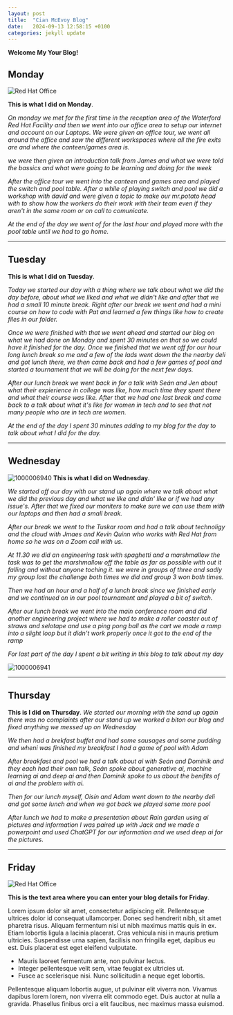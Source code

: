 ```yaml
---
layout: post
title:  "Cian McEvoy Blog"
date:   2024-09-13 12:58:15 +0100
categories: jekyll update
---
```


**Welcome My Your Blog!**


## Monday
![Red Hat Office](https://ctsgroup.ie/images/made/images/uploads/clients/IMG_0606_960_550_s_c1.JPG "Red Hat Waterford")

**This is what I did on Monday**.

*On monday we met for the first time in the reception area of the Waterford Red Hat Facility and then we went into our office area to setup our internet and account on our Laptops. 
We were given an office tour, we went all around the office and saw the different workspaces where all the fire exits are and where the canteen/games area is.*

*we were then given an introduction talk from James and what we were told the bassics and what were going to be learning and doing for the week*

*After the office tour we went into the canteen and games area and played the switch and pool table.*
*After a while of playing switch and pool we did a workshop with david and were given a topic to make our mr.potato head with to show how the workers do their work with their team even if they aren't in the same room or on call to comunicate.*

*At the end of the day we went of for the last hour and played more with the pool table until we had to go home.*


---
## Tuesday

**This is what I did on Tuesday**.

*Today we started our day with a thing where we talk about what we did the day before, about what we liked and what we didn't like and after that we had a small 10 minute break. Right after our break we went and had a mini course on how to code with Pat and learned a few things like how to create files in our folder.*

*Once we were finished with that we went ahead and started our blog on what we had done on Monday and spent 30 minutes on that so we could have it finished for the day. Once we finished that we went off for our hour long lunch break so me and a few of the lads went down the the nearby deli and got lunch there, we then came back and had a few games of pool and started a tournament that we will be doing for the next few days.*

*After our lunch break we went back in for a talk with Seán and Jen about what their expierience in college was like, how much time they spent there and what their course was like. After that we had one last break and came back to a talk about what it's like for women in tech and to see that not many people who are in tech are women.*

*At the end of the day I spent 30 minutes adding to my blog for the day to talk about what I did for the day.*

---
## Wednesday

![1000006940](https://github.com/user-attachments/assets/0eb6c990-1e37-4eb4-be07-c162ae162fca)
**This is what I did on Wednesday**.

*We started off our day with  our stand up again where we talk about what we did the previous day and what we like and didn' like or if we had any issue's.*
*After that we fixed our moniters to make sure we can use them with our laptops and then had a small break.*

 
*After our break we went to the Tuskar room and had a talk about technoligy and the cloud with Jmaes and Kevin Quinn who works with Red Hat from home so he was on a Zoom call with us.*

*At 11.30 we did an engineering task with spaghetti and a marshmallow the task was to get the marshmallow off the table as far as possible with out it falling and without anyone toching it. we were in groups of three and sadly my group lost the challenge both times we did and group 3 won both times.*

*Then we had an hour and a half of a lunch break since we finished early and we continued on in our pool tournament and played a bit of switch.*

*After our lunch break we went into the main conference room and did another engineering project where we had to make a roller coaster out of straws and selotape and use a ping pong ball as the cart we made a ramp into a slight loop but it didn't work properly once it got to the end of the ramp*

*For last part of the day I spent a bit writing in this blog to talk about my day*

![1000006941](https://github.com/user-attachments/assets/ba79cde3-5198-4496-94d2-8497cef61a7c)

---
## Thursday

**This is I did on Thursday**.
*We started our morning with the sand up again there was no complaints after our stand up we worked a biton our blog and fixed anything we messed up on Wednesday*

*We then had a brekfast buffet and had some sausages and some pudding and wheni was finished my breakfast I had a game of pool with Adam*

*After breakfast and pool we had a talk about ai with Seán and Dominik and they each had their own talk, Seán spoke about generative ai, machine learning ai and deep ai and then Dominik spoke to us about the benifits of ai and the problem with ai.*

*Then for our lunch myself, Oisín and Adam went down to the nearby deli and got some lunch and when we got back we played some more pool*

*After lunch we had to make a presentation about Rain garden using ai pictures and information I was paired up with Jack and we made a powerpoint and used ChatGPT for our information and we used deep ai for the pictures.*

---
## Friday
![Red Hat Office](https://github.blog/wp-content/uploads/2023/10/Collaboration-DarkMode-2.png?resize=1200%2C630 "Github")

**This is the text area where you can enter your blog details for Friday**.

Lorem ipsum dolor sit amet, consectetur adipiscing elit. Pellentesque ultrices dolor id consequat ullamcorper. Donec sed hendrerit nibh, sit amet pharetra risus. Aliquam fermentum nisi ut nibh maximus mattis quis in ex. Etiam lobortis ligula a lacinia placerat. Cras vehicula nisi in mauris pretium ultricies. Suspendisse urna sapien, facilisis non fringilla eget, dapibus eu est. Duis placerat est eget eleifend vulputate. 

* Mauris laoreet fermentum ante, non pulvinar lectus. 
* Integer pellentesque velit sem, vitae feugiat ex ultricies ut. 
* Fusce ac scelerisque nisi. Nunc sollicitudin a neque eget lobortis. 

Pellentesque aliquam lobortis augue, ut pulvinar elit viverra non. Vivamus dapibus lorem lorem, non viverra elit commodo eget. Duis auctor at nulla a gravida. Phasellus finibus orci a elit faucibus, nec maximus massa euismod.



